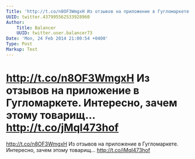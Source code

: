 ```yaml
---
Title: 'http://t.co/n8OF3WmgxH Из отзывов на приложение в Гугломаркете. Интересно, зачем этому товарищ… http://t.co/jMqI473hof'
UUID: twitter.437995562533928960
Author:
    Title: Balancer
    UUID: twitter.user.balancer73
Date: 'Mon, 24 Feb 2014 21:00:54 +0400'
Type: Post
Markup: Text
---
```


# http://t.co/n8OF3WmgxH Из отзывов на приложение в Гугломаркете. Интересно, зачем этому товарищ… http://t.co/jMqI473hof

http://t.co/n8OF3WmgxH
Из отзывов на приложение в Гугломаркете. Интересно, зачем
этому товарищ… http://t.co/jMqI473hof
